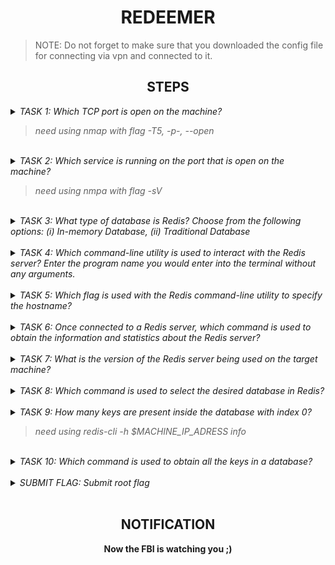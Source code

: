 <h1 align="center">REDEEMER</h1>

> NOTE: Do not forget to make sure that you downloaded the config file for connecting via vpn and connected to it. 
<h2 align="center">STEPS</h2>

<details> 
    <summary>
        <i>TASK 1: Which TCP port is open on the machine?</i>
        <blockquote><i>need using nmap with flag -T5, -p-, --open</i></blockquote>
    </summary><br>
    <b>6379</b>
</details><br>

<details> 
    <summary>
        <i>TASK 2: Which service is running on the port that is open on the machine?</i>
        <blockquote><i>need using nmpa with flag -sV</i></blockquote>
    </summary><br>
    <b>redis</b>
</details><br>

<details> 
    <summary>
        <i>TASK 3: What type of database is Redis? Choose from the following options: (i) In-memory Database, (ii) Traditional Database</i>
    </summary><br>
    <b>In-memory Database</b>
</details><br>

<details> 
    <summary>
        <i>TASK 4: Which command-line utility is used to interact with the Redis server? Enter the program name you would enter into the terminal without any arguments.</i>
    </summary><br>
    <b>redis-cli</b>
</details><br>

<details> 
    <summary>
        <i>TASK 5: Which flag is used with the Redis command-line utility to specify the hostname?</i>
    </summary><br>
    <b>-h</b>
</details><br>

<details> 
    <summary>
        <i>TASK 6: Once connected to a Redis server, which command is used to obtain the information and statistics about the Redis server?</i>
    </summary><br>
    <b>info</b>
</details><br>

<details> 
    <summary>
        <i>TASK 7: What is the version of the Redis server being used on the target machine?</i>
    </summary><br>
    <b>5.0.7</b>
</details><br>

<details> 
    <summary>
        <i>TASK 8: Which command is used to select the desired database in Redis?</i>
    </summary><br>
    <b>select</b>
</details><br>

<details> 
    <summary>
        <i>TASK 9: How many keys are present inside the database with index 0?</i>
        <blockquote><i>need using redis-cli -h $MACHINE_IP_ADRESS info</i></blockquote>
    </summary><br>
    <b>4</b>
</details><br>

<details> 
    <summary>
        <i>TASK 10: Which command is used to obtain all the keys in a database?</i>
    </summary><br>
    <b>KEYS *</b>
</details><br>

<details> 
    <summary>
        <i>SUBMIT FLAG: Submit root flag</i>
    </summary><br>
    <b>need connected to redis database via redis-cli and get key with flag</b>
</details><br>

<h2 align="center">NOTIFICATION</h2>

<p align="center">
    <b>Now the FBI is watching you ;)</b>
</p>
